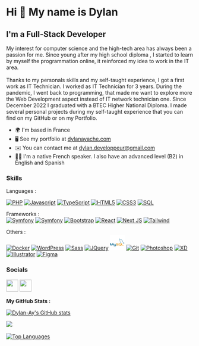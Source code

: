 Hi 👋 My name is Dylan
======================

I'm a Full-Stack Developer
---------------------------

My interest for computer science and the high-tech area has always been a passion for me. Since young after my high school diploma , I started to learn by myself the programmation online, it reinforced my idea to work in the IT area.<br> <br>Thanks to my personals skills and my self-taught experience, I got a first work as IT Technician. I worked as IT Technician for 3 years. During the pandemic, I went back to programming, that made me want to explore more the Web Development aspect instead of IT network technician one. Since December 2022 I graduated with a BTEC Higher National Diploma. I made several personal projects during my self-taught experience that you can find on my GitHub or on my Portfolio.

* 🌍  I'm based in France
* 🖥️  See my portfolio at [dylanayache.com](http://dylanayache.000webhostapp.com/)
* ✉️  You can contact me at [dylan.developpeur@gmail.com](mailto:dylan.developpeur@gmail.com)
* 👨‍💻  I'm a native French speaker. I also have an advanced level (B2) in English and Spanish

### Skills

Languages : 
<p align="left">
<a href="https://www.php.net/" target="_blank" rel="noreferrer"><img src="https://raw.githubusercontent.com/danielcranney/readme-generator/main/public/icons/skills/php-colored.svg" width="36" height="36" alt="PHP" /></a>
<a href="https://developer.mozilla.org/en-US/docs/Web/JavaScript" target="_blank" rel="noreferrer"><img src="https://raw.githubusercontent.com/danielcranney/readme-generator/main/public/icons/skills/javascript-colored.svg" width="36" height="36" alt="Javascript" /></a>
<a href="https://www.typescriptlang.org/" target="_blank" rel="noreferrer"><img src="https://upload.wikimedia.org/wikipedia/commons/thumb/4/4c/Typescript_logo_2020.svg/1024px-Typescript_logo_2020.svg.png?20221110153201" width="36" height="36" alt="TypeScript" /></a>
<a href="https://developer.mozilla.org/en-US/docs/Glossary/HTML5" target="_blank" rel="noreferrer"><img src="https://raw.githubusercontent.com/danielcranney/readme-generator/main/public/icons/skills/html5-colored.svg" width="36" height="36" alt="HTML5" /></a>
<a href="https://www.w3.org/TR/CSS/#css" target="_blank" rel="noreferrer"><img src="https://raw.githubusercontent.com/danielcranney/readme-generator/main/public/icons/skills/css3-colored.svg" width="36" height="36" alt="CSS3" /></a>
<a href="https://sql.sh/" target="_blank" rel="noreferrer"><img src="https://www.svgrepo.com/show/120229/sql.svg" width="36" height="36" alt="SQL" /></a>

Frameworks :
<br>
<a href="https://symfony.com/" target="_blank" rel="noreferrer"><img src="https://symfony.com/logos/symfony_black_03.svg" width="50" height="50" alt="Symfony" /></a>
<a href="https://laravel.com/" target="_blank" rel="noreferrer"><img src="https://upload.wikimedia.org/wikipedia/commons/9/9a/Laravel.svg" width="40" height="40" alt="Symfony" /></a>
<a href="https://getbootstrap.com/" target="_blank" rel="noreferrer"><img src="https://raw.githubusercontent.com/danielcranney/readme-generator/main/public/icons/skills/bootstrap-colored.svg" width="40" height="40" alt="Bootstrap" /></a>
<a href="https://react.dev/" target="_blank" rel="noreferrer"><img src="https://upload.wikimedia.org/wikipedia/commons/thumb/a/a7/React-icon.svg/1200px-React-icon.svg.png" width="46" height="40" alt="React" /></a>
<a href="https://nextjs.org/" target="_blank" rel="noreferrer"><img src="https://www.svgrepo.com/show/354113/nextjs-icon.svg" width="46" height="40" alt="Next JS" /></a>
<a href="https://tailwindcss.com" target="_blank" rel="noreferrer"><img src="https://upload.wikimedia.org/wikipedia/commons/thumb/d/d5/Tailwind_CSS_Logo.svg/1024px-Tailwind_CSS_Logo.svg.png?20230715030042" width="40" height="35" alt="Tailwind" /></a>

Others :
<br>
<a href="https://www.docker.com/" target="_blank" rel="noreferrer"><img src="https://www.svgrepo.com/show/349342/docker.svg" width="36" height="36" alt="Docker" /></a>
<a href="https://fr.wordpress.org/" target="_blank" rel="noreferrer"><img src="https://upload.wikimedia.org/wikipedia/commons/thumb/0/09/Wordpress-Logo.svg/2048px-Wordpress-Logo.svg.png" width="36" height="36" alt="WordPress" /></a>
<a href="https://sass-lang.com/" target="_blank" rel="noreferrer"><img src="https://raw.githubusercontent.com/danielcranney/readme-generator/main/public/icons/skills/sass-colored.svg" width="36" height="36" alt="Sass" /></a>
<a href="https://jquery.com/" target="_blank" rel="noreferrer"><img src="https://raw.githubusercontent.com/danielcranney/readme-generator/main/public/icons/skills/jquery-colored.svg" width="36" height="36" alt="JQuery" /></a>
<a href="https://www.mysql.com/" target="_blank" rel="noreferrer"><img src="https://raw.githubusercontent.com/devicons/devicon/master/icons/mysql/mysql-original-wordmark.svg" width="40" height="40" alt="MySQL" /></a>
<a href="https://git-scm.com/" target="_blank" rel="noreferrer"><img src="https://camo.githubusercontent.com/fbfcb9e3dc648adc93bef37c718db16c52f617ad055a26de6dc3c21865c3321d/68747470733a2f2f7777772e766563746f726c6f676f2e7a6f6e652f6c6f676f732f6769742d73636d2f6769742d73636d2d69636f6e2e737667" width="36" height="36" alt="Git" /></a>
<a href="https://www.adobe.com/uk/products/photoshop.html" target="_blank" rel="noreferrer"><img src="https://raw.githubusercontent.com/danielcranney/readme-generator/main/public/icons/skills/photoshop-colored.svg" width="36" height="36" alt="Photoshop" /></a>
<a href="https://www.adobe.com/uk/products/xd.html" target="_blank" rel="noreferrer"><img src="https://raw.githubusercontent.com/danielcranney/readme-generator/main/public/icons/skills/xd-colored.svg" width="36" height="36" alt="XD" /></a>
<a href="adobe.com/uk/products/illustrator.html" target="_blank" rel="noreferrer"><img src="https://raw.githubusercontent.com/danielcranney/readme-generator/main/public/icons/skills/illustrator-colored.svg" width="36" height="36" alt="Illustrator" /></a>
<a href="https://www.figma.com/" target="_blank" rel="noreferrer"><img src="https://raw.githubusercontent.com/danielcranney/readme-generator/main/public/icons/skills/figma-colored.svg" width="36" height="36" alt="Figma" /></a>
</p>

### Socials

<p align="left"> <a href="https://www.github.com/Dylan-Ay" target="_blank" rel="noreferrer"><img src="https://raw.githubusercontent.com/danielcranney/readme-generator/main/public/icons/socials/github.svg" width="32" height="32" /></a> <a href="https://www.linkedin.com/in/dylan-ay/" target="_blank" rel="noreferrer"><img src="https://raw.githubusercontent.com/danielcranney/readme-generator/main/public/icons/socials/linkedin.svg" width="32" height="32" /></a></p>

<b>My GitHub Stats :</b>

<a href="http://www.github.com/Dylan-Ay"><img src="https://github-readme-stats.vercel.app/api?username=Dylan-Ay&show_icons=true&hide=stars,prs,contribs&title_color=0891b2&text_color=ffffff&icon_color=0891b2&bg_color=1c1917&hide_border=true&show_icons=true" alt="Dylan-Ay's GitHub stats" /></a>

<a href="http://www.github.com/Dylan-Ay"><img src="https://github-readme-streak-stats.herokuapp.com/?user=Dylan-Ay&stroke=ffffff&background=1c1917&ring=0891b2&fire=0891b2&currStreakNum=ffffff&currStreakLabel=0891b2&sideNums=ffffff&sideLabels=ffffff&dates=ffffff&hide_border=true" /></a>

<a href="https://github.com/Dylan-Ay" align="left"><img src="https://github-readme-stats.vercel.app/api/top-langs/?username=Dylan-Ay&langs_count=10&title_color=0891b2&text_color=ffffff&icon_color=0891b2&bg_color=1c1917&hide_border=true&locale=en&custom_title=Top%20%Languages" alt="Top Languages" /></a>
